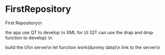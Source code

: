# FirstRepository
 First Repository\n

the app use QT to develop \n
XML for UI (QT can use the drap and drop function to develop) \n




build the UI\n
server\n
let function work(dummy data)\n
link to the server\n

